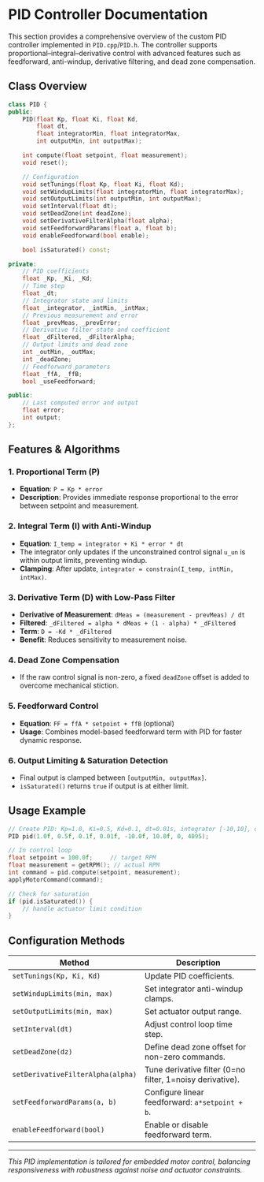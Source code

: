 # PID Controller Documentation

This section provides a comprehensive overview of the custom PID controller implemented in `PID.cpp`/`PID.h`. The controller supports proportional–integral–derivative control with advanced features such as feedforward, anti-windup, derivative filtering, and dead zone compensation.

## Class Overview

```cpp
class PID {
public:
    PID(float Kp, float Ki, float Kd,
        float dt,
        float integratorMin, float integratorMax,
        int outputMin, int outputMax);

    int compute(float setpoint, float measurement);
    void reset();

    // Configuration
    void setTunings(float Kp, float Ki, float Kd);
    void setWindupLimits(float integratorMin, float integratorMax);
    void setOutputLimits(int outputMin, int outputMax);
    void setInterval(float dt);
    void setDeadZone(int deadZone);
    void setDerivativeFilterAlpha(float alpha);
    void setFeedforwardParams(float a, float b);
    void enableFeedforward(bool enable);

    bool isSaturated() const;

private:
    // PID coefficients
    float _Kp, _Ki, _Kd;
    // Time step
    float _dt;
    // Integrator state and limits
    float _integrator, _intMin, _intMax;
    // Previous measurement and error
    float _prevMeas, _prevError;
    // Derivative filter state and coefficient
    float _dFiltered, _dFilterAlpha;
    // Output limits and dead zone
    int _outMin, _outMax;
    int _deadZone;
    // Feedforward parameters
    float _ffA, _ffB;
    bool _useFeedforward;

public:
    // Last computed error and output
    float error;
    int output;
};
```

## Features & Algorithms

### 1. Proportional Term (P)

* **Equation**: `P = Kp * error`
* **Description**: Provides immediate response proportional to the error between setpoint and measurement.

### 2. Integral Term (I) with Anti-Windup

* **Equation**: `I_temp = integrator + Ki * error * dt`
* The integrator only updates if the unconstrained control signal `u_un` is within output limits, preventing windup.
* **Clamping**: After update, `integrator = constrain(I_temp, intMin, intMax)`.

### 3. Derivative Term (D) with Low-Pass Filter

* **Derivative of Measurement**: `dMeas = (measurement - prevMeas) / dt`
* **Filtered**: `_dFiltered = alpha * dMeas + (1 - alpha) * _dFiltered`
* **Term**: `D = -Kd * _dFiltered`
* **Benefit**: Reduces sensitivity to measurement noise.

### 4. Dead Zone Compensation

* If the raw control signal is non-zero, a fixed `deadZone` offset is added to overcome mechanical stiction.

### 5. Feedforward Control

* **Equation**: `FF = ffA * setpoint + ffB` (optional)
* **Usage**: Combines model-based feedforward term with PID for faster dynamic response.

### 6. Output Limiting & Saturation Detection

* Final output is clamped between `[outputMin, outputMax]`.
* `isSaturated()` returns `true` if output is at either limit.

## Usage Example

```cpp
// Create PID: Kp=1.0, Ki=0.5, Kd=0.1, dt=0.01s, integrator [-10,10], output [0, 4095]
PID pid(1.0f, 0.5f, 0.1f, 0.01f, -10.0f, 10.0f, 0, 4095);

// In control loop
float setpoint = 100.0f;     // target RPM
float measurement = getRPM(); // actual RPM
int command = pid.compute(setpoint, measurement);
applyMotorCommand(command);

// Check for saturation
if (pid.isSaturated()) {
    // handle actuator limit condition
}
```

## Configuration Methods

| Method                            | Description                                               |
| --------------------------------- | --------------------------------------------------------- |
| `setTunings(Kp, Ki, Kd)`          | Update PID coefficients.                                  |
| `setWindupLimits(min, max)`       | Set integrator anti-windup clamps.                        |
| `setOutputLimits(min, max)`       | Set actuator output range.                                |
| `setInterval(dt)`                 | Adjust control loop time step.                            |
| `setDeadZone(dz)`                 | Define dead zone offset for non-zero commands.            |
| `setDerivativeFilterAlpha(alpha)` | Tune derivative filter (0=no filter, 1=noisy derivative). |
| `setFeedforwardParams(a, b)`      | Configure linear feedforward: `a*setpoint + b`.           |
| `enableFeedforward(bool)`         | Enable or disable feedforward term.                       |

---

*This PID implementation is tailored for embedded motor control, balancing responsiveness with robustness against noise and actuator constraints.*
